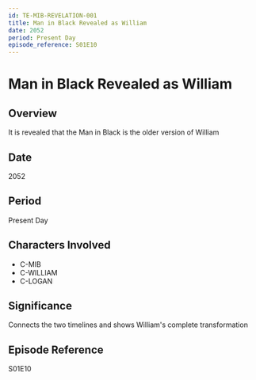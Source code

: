 ```yaml
---
id: TE-MIB-REVELATION-001
title: Man in Black Revealed as William
date: 2052
period: Present Day
episode_reference: S01E10
---
```


# Man in Black Revealed as William

## Overview
It is revealed that the Man in Black is the older version of William

## Date
2052

## Period
Present Day

## Characters Involved
- C-MIB
- C-WILLIAM
- C-LOGAN

## Significance
Connects the two timelines and shows William's complete transformation

## Episode Reference
S01E10
